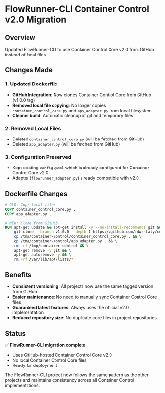 # FlowRunner-CLI Container Control v2.0 Migration

## Overview
Updated FlowRunner-CLI to use Container Control Core v2.0 from GitHub instead of local files.

## Changes Made

### 1. Updated Dockerfile
- **GitHub Integration**: Now clones Container Control Core from GitHub (v1.0.0 tag)
- **Removed local file copying**: No longer copies `container_control_core.py` and `app_adapter.py` from local filesystem
- **Cleaner build**: Automatic cleanup of git and temporary files

### 2. Removed Local Files
- Deleted `container_control_core.py` (will be fetched from GitHub)
- Deleted `app_adapter.py` (will be fetched from GitHub)

### 3. Configuration Preserved
- Kept existing `config.yaml` which is already configured for Container Control Core v2.0
- Adapter (`flowrunner_adapter.py`) already compatible with v2.0

## Dockerfile Changes
```dockerfile
# OLD: Copy local files
COPY container_control_core.py .
COPY app_adapter.py .

# NEW: Clone from GitHub
RUN apt-get update && apt-get install -y --no-install-recommends git && \
    git clone --branch v1.0.0 --depth 1 https://github.com/rdwr-taly/container-control.git /tmp/container-control && \
    cp /tmp/container-control/container_control_core.py . && \
    cp /tmp/container-control/app_adapter.py . && \
    rm -rf /tmp/container-control && \
    apt-get remove -y git && \
    apt-get autoremove -y && \
    rm -rf /var/lib/apt/lists/*
```

## Benefits
- **Consistent versioning**: All projects now use the same tagged version from GitHub
- **Easier maintenance**: No need to manually sync Container Control Core files
- **Guaranteed latest features**: Always uses the official v2.0 implementation
- **Reduced repository size**: No duplicate core files in project repositories

## Status
✅ **FlowRunner-CLI migration complete**
- Uses GitHub-hosted Container Control Core v2.0
- No local Container Control Core files
- Ready for deployment

The FlowRunner-CLI project now follows the same pattern as the other projects and maintains consistency across all Container Control implementations.
